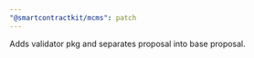 ```yaml
---
"@smartcontractkit/mcms": patch
---
```


Adds validator pkg and separates proposal into base proposal.
